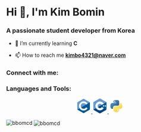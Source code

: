 <h1 align="left">Hi 👋, I'm Kim Bomin</h1>
<h3 align="left">A passionate student developer from Korea</h3>

- 🌱 I’m currently learning **C**

- 📫 How to reach me **kimbo4321@naver.com**

<h3 align="left">Connect with me:</h3>
<p align="left">
</p>

<h3 align="left">Languages and Tools:</h3>
<p align="center"> <a href="https://www.cprogramming.com/" target="_blank" rel="noreferrer"> <img src="https://raw.githubusercontent.com/devicons/devicon/master/icons/c/c-original.svg" alt="c" width="40" height="40"/> </a> <a href="https://www.w3schools.com/cpp/" target="_blank" rel="noreferrer"> <img src="https://raw.githubusercontent.com/devicons/devicon/master/icons/cplusplus/cplusplus-original.svg" alt="cplusplus" width="40" height="40"/> </a> <a href="https://www.python.org" target="_blank" rel="noreferrer"> <img src="https://raw.githubusercontent.com/devicons/devicon/master/icons/python/python-original.svg" alt="python" width="40" height="40"/> </a> </p>

<p><img align="left" src="https://github-readme-stats.vercel.app/api/top-langs?username=bbomcd&show_icons=true&text_color=52a5ff&bg_color=ffffff&locale=en&layout=compact" alt="bbomcd" /></p>


<p>&nbsp;<img align="center" src="https://github-readme-stats.vercel.app/api?username=bbomcd&show_icons=true&title_color=52b4ff&text_color=42a4ff&bg_color=ffffff&locale=en" alt="bbomcd" /></p>
